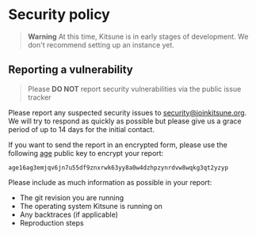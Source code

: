 # Security policy

> **Warning**
> At this time, Kitsune is in early stages of development. We don't recommend setting up an instance yet.

## Reporting a vulnerability

> Please **DO NOT** report security vulnerabilities via the public issue tracker

Please report any suspected security issues to <security@joinkitsune.org>.
We will try to respond as quickly as possible but please give us a grace period of up to 14 days for the initial contact.

If you want to send the report in an encrypted form, please use the following [age] public key to encrypt your report:

```
age16ag3emjqv6jn7u55df9znxrwk63yy8a0w4dzhpzynrdvw8wqkg3qt2yzyp
```

Please include as much information as possible in your report:

- The git revision you are running
- The operating system Kitsune is running on
- Any backtraces (if applicable)
- Reproduction steps

[age]: https://github.com/FiloSottile/age
